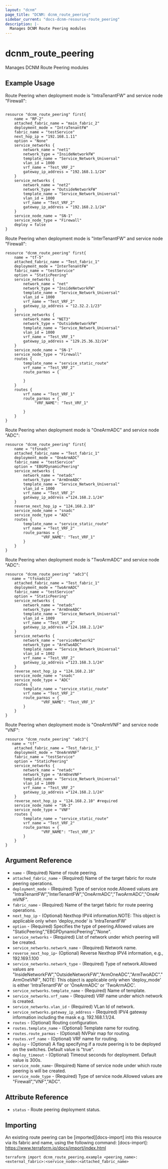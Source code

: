 ```yaml
---
layout: "dcnm"
page_title: "DCNM: dcnm_route_peering"
sidebar_current: "docs-dcnm-resource-route_peering"
description: |-
  Manages DCNM Route Peering modules
---
```


# dcnm_route_peering #
Manages DCNM Route Peering modules

## Example Usage ##

Route Peering when deployment mode is "IntraTenantFW" and service node "Firewall":
```hcl

resource "dcnm_route_peering" first{
    name = "RP-2"
    attached_fabric_name = "main_fabric_2"
    deployment_mode = "IntraTenantFW"
    fabric_name = "testService"
    next_hop_ip = "192.168.1.11"
    option = "None"
    service_networks {
        network_name = "net1"
        network_type = "InsideNetworkFW"
        template_name = "Service_Network_Universal"
        vlan_id = 1000
        vrf_name = "Test_VRF_2"
        gateway_ip_address = "192.168.1.1/24"
    }
    service_networks {
        network_name = "net2"
        network_type = "OutsideNetworkFW"
        template_name = "Service_Network_Universal"
        vlan_id = 1000
        vrf_name = "Test_VRF_2"
        gateway_ip_address = "192.168.2.1/24"
    }
    service_node_name = "SN-1"
    service_node_type = "Firewall"
    deploy = false
}

```
Route Peering when deployment mode is "InterTenantFW" and service node "Firewall":
```hcl
resource "dcnm_route_peering" first{
    name = "tf-5"
    attached_fabric_name = "Test_fabric_1"
    deployment_mode = "InterTenantFW"
    fabric_name = "testService"
    option = "StaticPeering"
    service_networks {
        network_name = "net"
        network_type = "InsideNetworkFW"
        template_name = "Service_Network_Universal"
        vlan_id = 1000
        vrf_name = "Test_VRF_2"
        gateway_ip_address = "12.32.2.1/23"
    }
    service_networks {
        network_name = "NET3"
        network_type = "OutsideNetworkFW"
        template_name = "Service_Network_Universal"
        vlan_id = 1000
        vrf_name = "Test_VRF_1"
        gateway_ip_address = "129.25.36.32/24"
    }
    service_node_name = "SN-1"
    service_node_type = "Firewall"
    routes {
        template_name = "service_static_route"
        vrf_name = "Test_VRF_2"
        route_parmas = {

        }
    }
    routes {
        vrf_name = "Test_VRF_1"
        route_parmas = {
             "VRF_NAME": "Test_VRF_1"
   
        }
    }
}
```
Route Peering when deployment mode is "OneArmADC" and service node "ADC":
```hcl
resource "dcnm_route_peering" first{
    name = "tfsnadc"
    attached_fabric_name = "Test_fabric_1"
    deployment_mode = "OneArmADC"
    fabric_name = "testService"
    option = "EBGPDynamicPeering"
    service_networks {
        network_name = "netadc"
        network_type = "ArmOneADC"
        template_name = "Service_Network_Universal"
        vlan_id = 1000
        vrf_name = "Test_VRF_2"
        gateway_ip_address ="124.168.2.1/24"
    }
    reverse_next_hop_ip = "124.168.2.10"
    service_node_name = "snadc"
    service_node_type = "ADC"
    routes {
        template_name = "service_static_route"
        vrf_name = "Test_VRF_2"
        route_parmas = {
                "VRF_NAME": "Test_VRF_1"
        }
    }
}
```
Route Peering when deployment mode is "TwoArmADC" and service node "ADC":
```hcl
resource "dcnm_route_peering" "adc3"{
   name = "tfsnadc12"
    attached_fabric_name = "Test_fabric_1"
    deployment_mode = "TwoArmADC"
    fabric_name = "testService"
    option = "StaticPeering"
    service_networks {
        network_name = "netadc"
        network_type = "ArmOneADC"
        template_name = "Service_Network_Universal"
        vlan_id = 1009
        vrf_name = "Test_VRF_2"
        gateway_ip_address ="124.168.2.1/24"
    }
    service_networks {
        network_name = "serviceNetwork2"
        network_type = "ArmTwoADC"
        template_name = "Service_Network_Universal"
        vlan_id = 1002
        vrf_name = "Test_VRF_2"
        gateway_ip_address ="123.168.3.1/24"
    }
    reverse_next_hop_ip = "124.168.2.10"
    service_node_name = "snadc"
    service_node_type = "ADC"
    routes {
        template_name = "service_static_route"
        vrf_name = "Test_VRF_2"
        route_parmas = {
                "VRF_NAME": "Test_VRF_1"
        }
    }
}
```
Route Peering when deployment mode is "OneArmVNF" and service node "VNF":
```hcl
resource "dcnm_route_peering" "adc3"{
   name = "tf"
    attached_fabric_name = "Test_fabric_1"
    deployment_mode = "OneArmVNF"
    fabric_name = "testService"
    option = "StaticPeering"
    service_networks {
        network_name = "netadc"
        network_type = "ArmOneVNF"
        template_name = "Service_Network_Universal"
        vlan_id = 1009
        vrf_name = "Test_VRF_2"
        gateway_ip_address ="124.168.2.1/24"
    }
    reverse_next_hop_ip = "124.168.2.10" #required
    service_node_name = "SN-3"
    service_node_type = "VNF"
    routes {
        template_name = "service_static_route"
        vrf_name = "Test_VRF_2"
        route_parmas = {
                "VRF_NAME": "Test_VRF_1"
        }
    }
}
```
## Argument Reference ##

* `name` - (Required) Name of route peering.
* `attached_fabric_name` - (Required) Name of the target fabric for route peering operations.
* `deployment_mode` - (Required) Type of service node.Allowed values are "IntraTenantFW","InterTenantFW","OneArmADC","TwoArmADC","OneArmVNF".
* `fabric_name` - (Required) Name of the target fabric for route peering operations.
* `next_hop_ip` - (Optional) Nexthop IPV4 information.NOTE: This object is applicable only when 'deploy_mode' is 'IntraTenantFW'
* `option` - (Required) Specifies the type of peering.Allowed values are "StaticPeering","EBGPDynamicPeering","None".
* `service_networks` - (Required) List of network under which peering will be created.
* `service_networks.network_name` - (Required) Network name.
* `reverse_next_hop_ip`- (Optional)  Reverse Nexthop IPV4 information, e.g., 192.169.1.100
* `service_networks.network_type` - (Required) Type of network.Allowed values are "InsideNetworkFW","OutsideNetworkFW","ArmOneADC","ArmTwoADC"."ArmOneVNF",
NOTE: This object is applicable only when 'deploy_mode' is either 'IntraTenantFW' or 'OneArmADC' or 'TwoArmADC'.
* `service_networks.template_name` - (Required) Name of template.
* `service_networks.vrf_name` - (Required) VRF name under which network is created.
* `service_networks.vlan_id` - (Required) VLan Id of network.
* `service_networks.gateway_ip_address` - (Required) IPV4 gateway information including the mask e.g. 192.168.1.1/24.
* `routes` - (Optional) Routing configuration.
* `routes.template_name` - (Optional) Template name for routing.
* `routes.route_parmas` - (Optional) NVPair map for routing.
* `routes.vrf_name` - (Optional) VRF name for routing.
* `deploy` - (Optional) A flag specifying if a route peering is to be deployed on the switches. Default value is "true".
* `deploy_timeout` - (Optional) Timeout seconds for deployment. Default value is 300s.
* `service_node_name`- (Required) Name of service node under which route peering is will be created.
* `service_node_type` - (Required) Type of service node.Allowed values are "Firewall","VNF","ADC".

## Attribute Reference

* `status` - Route peering deployment status.

## Importing ##

An existing route peering can be [imported][docs-import] into this resource via its fabric and name, using the following command:
[docs-import]: https://www.terraform.io/docs/import/index.html


```
terraform import dcnm_route_peering.example <peering_name>:<external_fabric>:<service_node>:<attached_fabric_name>
```